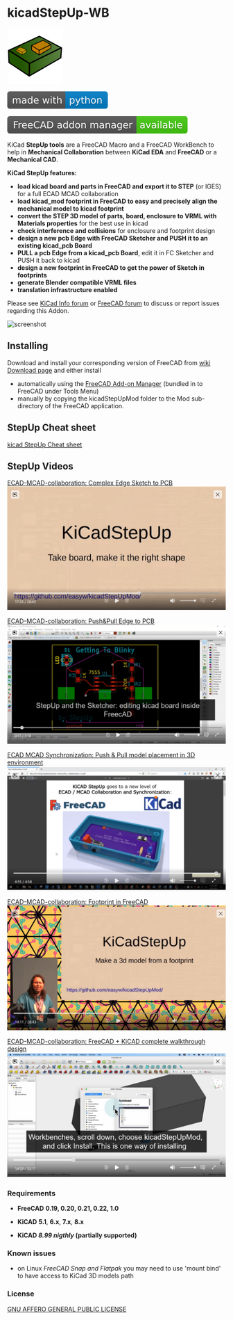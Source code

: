 kicadStepUp-WB
==============

![icon](Resources/icons/kicad-StepUp-tools-WB.svg)

[![made-with-python](images/made-with-python.svg)](https://www.python.org/)

[![FreeCAD Addokn manager status](images/FreeCAD-addon-manager-available.svg)](https://www.freecad.org)

KiCad **StepUp tools** are a FreeCAD Macro and a FreeCAD WorkBench to help in **Mechanical Collaboration** between **KiCad EDA** and **FreeCAD** or a **Mechanical CAD**.

**KiCad StepUp features:** 

- **load kicad board and parts in FreeCAD and export it to STEP** (or IGES) for a full ECAD MCAD collaboration
- **load kicad_mod footprint in FreeCAD to easy and precisely align the mechanical model to kicad footprint**
- **convert the STEP 3D model of parts, board, enclosure to VRML with Materials properties** for the best use in kicad
- **check interference and collisions** for enclosure and footprint design 
- **design a new pcb Edge with FreeCAD Sketcher and PUSH it to an existing kicad_pcb Board** 
- **PULL a pcb Edge from a kicad_pcb Board**, edit it in FC Sketcher and PUSH it back to kicad
- **design a new footprint in FreeCAD to get the power of Sketch in footprints**
- **generate Blender compatible VRML files**
- **translation infrastructure enabled**

Please see [KiCad Info forum](https://forum.kicad.info/search?q=step) or [FreeCAD forum](https://forum.freecadweb.org/viewtopic.php?f=24&t=14276) to discuss or report issues regarding this Addon.

![screenshot](https://cdn.hackaday.io/images/7537561443908546062.png)


Installing
----------

Download and install your corresponding version of FreeCAD from [wiki Download page](http://www.freecadweb.org/wiki/Download) and either install

- automatically using the [FreeCAD Add-on Manager](https://github.com/FreeCAD/FreeCAD-addons) (bundled in to FreeCAD under Tools Menu)
- manually by copying the kicadStepUpMod folder to the Mod sub-directory of the FreeCAD application.

StepUp Cheat sheet
------------------

[kicad StepUp Cheat sheet](https://github.com/easyw/kicadStepUpMod/raw/master/demo/kicadStepUp-cheat-sheet.pdf)

StepUp Videos
------------------

[ECAD-MCAD-collaboration: Complex Edge Sketch to PCB](https://youtu.be/eMdX3R9ni7g?t=1050)
[![ECAD-MCAD-collaboration: Complex Edge Sketch to PCB](demo/gifs/StepUp-board-shaping.gif)](https://youtu.be/eMdX3R9ni7g?t=1050)

[ECAD-MCAD-collaboration: Push&Pull Edge to PCB](https://youtu.be/n44iBpu_YjY)
[![ECAD-MCAD-collaboration: Push&Pull Edge to PCB](demo/gifs/StepUp-getting-to-blinky.gif)](https://youtu.be/n44iBpu_YjY)

[ECAD MCAD Synchronization: Push & Pull model placement in 3D environment](https://youtu.be/6R6UEUScjgA)
[![ECAD MCAD Synchronization: Push & Pull model placement in 3D environment](demo/gifs/StepUp-ECAD-MCAD-sync.gif)](https://youtu.be/6R6UEUScjgA)

[ECAD-MCAD-collaboration: Footprint in FreeCAD](https://youtu.be/eMdX3R9ni7g?t=843)
[![ECAD-MCAD-collaboration: Footprint in FreeCAD](demo/gifs/StepUp-3d-model-from-footprint.gif)](https://youtu.be/eMdX3R9ni7g?t=843)

[ECAD-MCAD-collaboration: FreeCAD + KiCAD complete walkthrough design](https://www.youtube.com/watch?v=ov3PpaP9uHI)
[![ECAD-MCAD-collaboration: FreeCAD + KiCAD complete walkthrough design](demo/gifs/FreeCAD+KiCAD-complete-walkthrough-design.gif)](https://www.youtube.com/watch?v=ov3PpaP9uHI)

### Requirements

- **FreeCAD** **0.19, 0.20, 0.21, 0.22, 1.0**

- **KiCAD** **5.1**, **6.x**, **7.x**, **8.x**

- **KiCAD *8.99 nigthly* (partially supported)**

### Known issues

- on Linux *FreeCAD Snap and Flatpak* you may need to use 'mount bind' to have access to KiCad 3D models path

### License

[GNU AFFERO GENERAL PUBLIC LICENSE](https://www.gnu.org/licenses/agpl-3.0.en.html)
